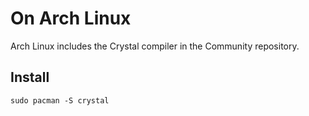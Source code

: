 # On Arch Linux

Arch Linux includes the Crystal compiler in the Community repository.

## Install

```
sudo pacman -S crystal
```
